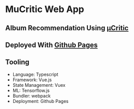 # MuCritic Web App
## Album Recommendation Using [μCritic](https://github.com/MichaelDarr/MuCritic/)
## Deployed With [Github Pages](https://michaeldarr.github.io/MuCritic_App/)
## Tooling
- Language: Typescript
- Framework: Vue.js
- State Management: Vuex
- ML: Tensorflow.js
- Bundler: webpack
- Deployment: Github Pages
